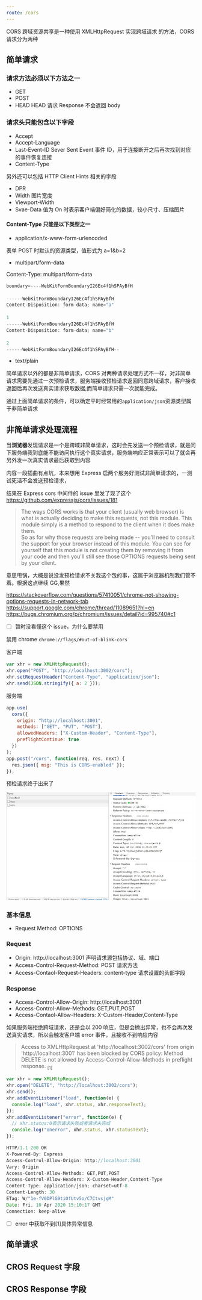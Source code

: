 ```yaml
---
route: /cors
---
```


CORS 跨域资源共享是一种使用 XMLHttpRequest 实现跨域请求 的方法，CORS 请求分为两种

## 简单请求

### 请求方法必须以下方法之一

- GET
- POST
- HEAD HEAD 请求 Response 不会返回 body

### 请求头只能包含以下字段

- Accept
- Accept-Language
- Last-Event-ID Sever Sent Event 事件 ID，用于连接断开之后再次找到对应的事件恢复连接
- Content-Type

另外还可以包括 HTTP Client Hints 相关的字段

- DPR
- Width 图片宽度
- Viewport-Width
- Svae-Data 值为 On 时表示客户端偏好简化的数据，较小尺寸、压缩图片

#### Content-Type 只能是以下类型之一

- application/x-www-form-urlencoded

表单 POST 时默认的资源类型，值形式为 a=1&b=2

- multipart/form-data

Content-Type: multipart/form-data

```jsx
boundary=----WebKitFormBoundaryI26Ec4f1hSPAyBfH

------WebKitFormBoundaryI26Ec4f1hSPAyBfH
Content-Disposition: form-data; name="a"

1
------WebKitFormBoundaryI26Ec4f1hSPAyBfH
Content-Disposition: form-data; name="b"

2
------WebKitFormBoundaryI26Ec4f1hSPAyBfH--
```

- text/plain

简单请求以外的都是非简单请求，CORS 对两种请求处理方式不一样，对非简单请求需要先通过一次预检请求，服务端接收预检请求返回同意跨域请求，客户接收返回后再次发送真实请求获取数据;而简单请求只需一次就能完成。

通过上面简单请求的条件，可以确定平时经常用的`application/json`资源类型属于非简单请求

## 非简单请求处理流程

当**浏览器**发现请求是一个是跨域非简单请求，这时会先发送一个预检请求，就是问下服务端我到底能不能访问执行这个真实请求，服务端响应正常表示可以了就会再另外发一次真实请求最后获取到内容

内容一段插曲有点坑，本来想用 Express 启两个服务好测试非简单请求的，一测试死活不会发送预检请求，

结果在 Express cors 中间件的 issue 里发了现了这个
https://github.com/expressjs/cors/issues/181

> The ways CORS works is that your client (usually web browser) is what is actually deciding to make this requests, not this module. This module simply is a method to respond to the client when it does make them.<br/>
> So as for why those requests are being made -- you'll need to consult the support for your browser instead of this module. You can see for yourself that this module is not creating them by removing it from your code and then you'll still see those OPTIONS requests being sent by your client.

意思甩锅，大概是说没发预检请求不关我这个包的事，这属于浏览器机制我们管不着。根据这点继续 GG,果然

https://stackoverflow.com/questions/57410051/chrome-not-showing-options-requests-in-network-tab
https://support.google.com/chrome/thread/11089651?hl=en
https://bugs.chromium.org/p/chromium/issues/detail?id=995740#c1

- [ ] 暂时没看懂这个 issue，为什么要禁用

禁用 chrome `chrome://flags/#out-of-blink-cors`

客户端

```js
var xhr = new XMLHttpRequest();
xhr.open("POST", "http://localhost:3002/cors");
xhr.setRequestHeader("Content-Type", "application/json");
xhr.send(JSON.stringify({ a: 2 }));
```

服务端

```js
app.use(
  cors({
    origin: "http://localhost:3001",
    methods: ["GET", "PUT", "POST"],
    allowedHeaders: ["X-Custom-Header", "Content-Type"],
    preflightContinue: true
  })
);
app.post("/cors", function(req, res, next) {
  res.json({ msg: "This is CORS-enabled" });
});
```

预检请求终于出来了

![OPTIONS](./images/options.jpg)

### 基本信息

- Request Method: OPTIONS

### Request

- Origin: http://localhost:3001 声明请求源包括协议、域、端口
- Access-Control-Request-Method: POST 请求方法
- Access-Contaol-Request-Headers: content-type 请求设置的头部字段

### Response

- Access-Control-Allow-Origin: http://localhost:3001
- Access-Control-Allow-Methods: GET,PUT,POST
- Access-Contaol-Allow-Headers: X-Custom-Header,Content-Type

如果服务端拒绝跨域请求，还是会以 200 响应，但是会抛出异常，也不会再次发送真实请求，所以会触发客户端 error 事件，且接收不到响应内容

> Access to XMLHttpRequest at 'http://localhost:3002/cors' from origin 'http://localhost:3001' has been blocked by CORS policy: Method DELETE is not allowed by Access-Control-Allow-Methods in preflight response. <sub>[1]</sub>

```js
var xhr = new XMLHttpRequest();
xhr.open("DELETE", "http://localhost:3002/cors");
xhr.send();
xhr.addEventListener("load", function(e) {
  console.log("load", xhr.status, xhr.responseText);
});
xhr.addEventListener("error", function(e) {
  // xhr.status:0表示请求失败或者请求未完成
  console.log("onerror", xhr.status, xhr.statusText);
});
```

```jsx
HTTP/1.1 200 OK
X-Powered-By: Express
Access-Control-Allow-Origin: http://localhost:3001
Vary: Origin
Access-Control-Allow-Methods: GET,PUT,POST
Access-Control-Allow-Headers: X-Custom-Header,Content-Type
Content-Type: application/json; charset=utf-8
Content-Length: 30
ETag: W/"1e-fV0DPlG9tiOfUtv5o/C7CtvsjgM"
Date: Fri, 10 Apr 2020 15:10:17 GMT
Connection: keep-alive
```

- [ ] error 中获取不到[1]具体异常信息

## 简单请求

## CROS Request 字段

## CROS Response 字段
